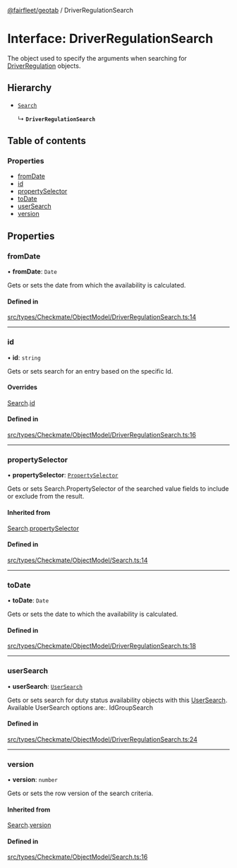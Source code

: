 [@fairfleet/geotab](../README.md) / DriverRegulationSearch

# Interface: DriverRegulationSearch

The object used to specify the arguments when searching for
 [DriverRegulation](DriverRegulation.md) objects.

## Hierarchy

- [`Search`](Search.md)

  ↳ **`DriverRegulationSearch`**

## Table of contents

### Properties

- [fromDate](DriverRegulationSearch.md#fromdate)
- [id](DriverRegulationSearch.md#id)
- [propertySelector](DriverRegulationSearch.md#propertyselector)
- [toDate](DriverRegulationSearch.md#todate)
- [userSearch](DriverRegulationSearch.md#usersearch)
- [version](DriverRegulationSearch.md#version)

## Properties

### fromDate

• **fromDate**: `Date`

Gets or sets the date from which the availability is calculated.

#### Defined in

[src/types/Checkmate/ObjectModel/DriverRegulationSearch.ts:14](https://github.com/fairfleet/geotab/blob/b682f10/src/types/Checkmate/ObjectModel/DriverRegulationSearch.ts#L14)

___

### id

• **id**: `string`

Gets or sets search for an entry based on the specific Id.

#### Overrides

[Search](Search.md).[id](Search.md#id)

#### Defined in

[src/types/Checkmate/ObjectModel/DriverRegulationSearch.ts:16](https://github.com/fairfleet/geotab/blob/b682f10/src/types/Checkmate/ObjectModel/DriverRegulationSearch.ts#L16)

___

### propertySelector

• **propertySelector**: [`PropertySelector`](PropertySelector.md)

Gets or sets Search.PropertySelector of the searched value fields to include or exclude from the result.

#### Inherited from

[Search](Search.md).[propertySelector](Search.md#propertyselector)

#### Defined in

[src/types/Checkmate/ObjectModel/Search.ts:14](https://github.com/fairfleet/geotab/blob/b682f10/src/types/Checkmate/ObjectModel/Search.ts#L14)

___

### toDate

• **toDate**: `Date`

Gets or sets the date to which the availability is calculated.

#### Defined in

[src/types/Checkmate/ObjectModel/DriverRegulationSearch.ts:18](https://github.com/fairfleet/geotab/blob/b682f10/src/types/Checkmate/ObjectModel/DriverRegulationSearch.ts#L18)

___

### userSearch

• **userSearch**: [`UserSearch`](UserSearch.md)

Gets or sets search for duty status availability objects with this [UserSearch](UserSearch.md).
 Available UserSearch options are:.
 <list><item><description>Id</description></item><item><description>GroupSearch</description></item></list>

#### Defined in

[src/types/Checkmate/ObjectModel/DriverRegulationSearch.ts:24](https://github.com/fairfleet/geotab/blob/b682f10/src/types/Checkmate/ObjectModel/DriverRegulationSearch.ts#L24)

___

### version

• **version**: `number`

Gets or sets the row version of the search criteria.

#### Inherited from

[Search](Search.md).[version](Search.md#version)

#### Defined in

[src/types/Checkmate/ObjectModel/Search.ts:16](https://github.com/fairfleet/geotab/blob/b682f10/src/types/Checkmate/ObjectModel/Search.ts#L16)
